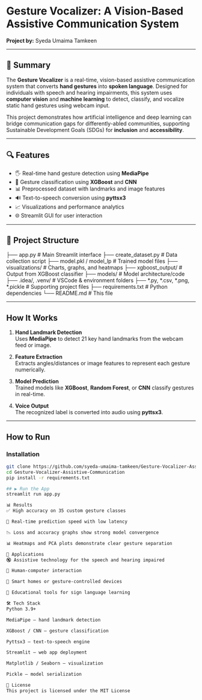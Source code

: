 #  Gesture Vocalizer: A Vision-Based Assistive Communication System

**Project by:** Syeda Umaima Tamkeen

---

## 📝 Summary

The **Gesture Vocalizer** is a real-time, vision-based assistive communication system that converts **hand gestures** into **spoken language**. Designed for individuals with speech and hearing impairments, this system uses **computer vision** and **machine learning** to detect, classify, and vocalize static hand gestures using webcam input.

This project demonstrates how artificial intelligence and deep learning can bridge communication gaps for differently-abled communities, supporting Sustainable Development Goals (SDGs) for **inclusion** and **accessibility**.

---

## 🔍 Features

- 🖐️ Real-time hand gesture detection using **MediaPipe**
- 🧠 Gesture classification using **XGBoost** and **CNN**
- 📊 Preprocessed dataset with landmarks and image features
- 🔊 Text-to-speech conversion using **pyttsx3**
- 📈 Visualizations and performance analytics
- 🌐 Streamlit GUI for user interaction

---

## 📂 Project Structure

├── app.py # Main Streamlit interface
├── create_dataset.py # Data collection script
├── model.pkl / model_lp # Trained model files
├── visualizations/ # Charts, graphs, and heatmaps
├── xgboost_output/ # Output from XGBoost classifier
├── models/ # Model architecture/code
├── .idea/, .venv/ # VSCode & environment folders
├── *.py, *.csv, *.png, *.pickle # Supporting project files
├── requirements.txt # Python dependencies
└── README.md # This file


---

##  How It Works

1. **Hand Landmark Detection**  
   Uses **MediaPipe** to detect 21 key hand landmarks from the webcam feed or image.

2. **Feature Extraction**  
   Extracts angles/distances or image features to represent each gesture numerically.

3. **Model Prediction**  
   Trained models like **XGBoost**, **Random Forest**, or **CNN** classify gestures in real-time.

4. **Voice Output**  
   The recognized label is converted into audio using **pyttsx3**.

---

##  How to Run

###  Installation
```bash
git clone https://github.com/syeda-umaima-tamkeen/Gesture-Vocalizer-Assistive-Communication.git
cd Gesture-Vocalizer-Assistive-Communication
pip install -r requirements.txt

## ▶️ Run the App
streamlit run app.py

📊 Results
✅ High accuracy on 35 custom gesture classes

🎯 Real-time prediction speed with low latency

📉 Loss and accuracy graphs show strong model convergence

📊 Heatmaps and PCA plots demonstrate clear gesture separation

📌 Applications
🔇 Assistive technology for the speech and hearing impaired

🧠 Human-computer interaction

🤖 Smart homes or gesture-controlled devices

🏫 Educational tools for sign language learning

🛠️ Tech Stack
Python 3.9+

MediaPipe – hand landmark detection

XGBoost / CNN – gesture classification

Pyttsx3 – text-to-speech engine

Streamlit – web app deployment

Matplotlib / Seaborn – visualization

Pickle – model serialization

🏁 License
This project is licensed under the MIT License 

